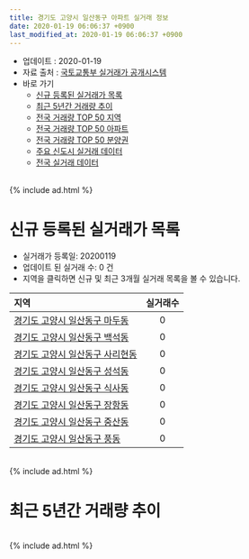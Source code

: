 ```yaml
---
title: 경기도 고양시 일산동구 아파트 실거래 정보
date: 2020-01-19 06:06:37 +0900
last_modified_at: 2020-01-19 06:06:37 +0900
---
```


* 업데이트 : 2020-01-19
* 자료 출처 : [국토교통부 실거래가 공개시스템](http://rt.molit.go.kr)
* 바로 가기
    * [신규 등록된 실거래가 목록](#신규-등록된-실거래가-목록)
    * [최근 5년간 거래량 추이](#최근-5년간-거래량-추이)
    * [전국 거래량 TOP 50 지역](https://apt-info.github.io/apt-trade-info/최근-3개월-전국에서-가장-거래가-많이-발생한-지역)
    * [전국 거래량 TOP 50 아파트](https://apt-info.github.io/apt-trade-info/최근-3개월-전국에서-가장-거래가-많이-발생한-아파트)
    * [전국 거래량 TOP 50 분양권](https://apt-info.github.io/apt-trade-info/최근-3개월-전국에서-가장-거래가-많이-발생한-분양권)
    * [주요 신도시 실거래 데이터](https://apt-info.github.io/apt-trade-info/주요-신도시)
    * [전국 실거래 데이터](https://apt-info.github.io/apt-trade-info/전국)

<br>
{% include ad.html %}
<br>

# 신규 등록된 실거래가 목록
* 실거래가 등록일: 20200119
* 업데이트 된 실거래 수: 0 건
* 지역을 클릭하면 신규 및 최근 3개월 실거래 목록을 볼 수 있습니다.


|지역|실거래수|
|:---|:---:|
|[경기도 고양시 일산동구 마두동](https://apt-info.github.io/apt-trade-info/경기도-고양시-일산동구-마두동)|0|
|[경기도 고양시 일산동구 백석동](https://apt-info.github.io/apt-trade-info/경기도-고양시-일산동구-백석동)|0|
|[경기도 고양시 일산동구 사리현동](https://apt-info.github.io/apt-trade-info/경기도-고양시-일산동구-사리현동)|0|
|[경기도 고양시 일산동구 성석동](https://apt-info.github.io/apt-trade-info/경기도-고양시-일산동구-성석동)|0|
|[경기도 고양시 일산동구 식사동](https://apt-info.github.io/apt-trade-info/경기도-고양시-일산동구-식사동)|0|
|[경기도 고양시 일산동구 장항동](https://apt-info.github.io/apt-trade-info/경기도-고양시-일산동구-장항동)|0|
|[경기도 고양시 일산동구 중산동](https://apt-info.github.io/apt-trade-info/경기도-고양시-일산동구-중산동)|0|
|[경기도 고양시 일산동구 풍동](https://apt-info.github.io/apt-trade-info/경기도-고양시-일산동구-풍동)|0|


<br>
{% include ad.html %}
<br>

# 최근 5년간 거래량 추이


<div style="width:100%;">
    <canvas id="deal_progress" height="200"></canvas>
</div>

<script>
new Chart(document.getElementById("deal_progress"), {
    type: 'line',
    data: {
        labels: ['201501','201502','201503','201504','201505','201506','201507','201508','201509','201510','201511','201512','201601','201602','201603','201604','201605','201606','201607','201608','201609','201610','201611','201612','201701','201702','201703','201704','201705','201706','201707','201708','201709','201710','201711','201712','201801','201802','201803','201804','201805','201806','201807','201808','201809','201810','201811','201812','201901','201902','201903','201904','201905','201906','201907','201908','201909','201910','201911','201912','202001'],
        datasets: [{
            label: '매매',
            pointRadius: 1,
            data: [352, 339, 571, 464, 455, 468, 448, 301, 346, 358, 252, 187, 178, 194, 310, 432, 470, 399, 439, 465, 412, 471, 185, 182, 186, 272, 279, 293, 386, 518, 396, 201, 209, 147, 187, 179, 273, 212, 312, 206, 222, 206, 219, 310, 413, 279, 143, 159, 146, 110, 133, 116, 154, 132, 191, 175, 198, 277, 603, 460, 57],
            borderColor: "rgba(255, 201, 14, 1)",
            backgroundColor: "rgba(255, 201, 14, 0.5)",
            fill: false,
            lineTension: 0
        },{
            label: '전월세',
            pointRadius: 1,
            data: [444, 410, 473, 408, 322, 339, 404, 329, 327, 367, 412, 421, 294, 311, 381, 374, 369, 372, 363, 450, 392, 489, 418, 380, 360, 388, 409, 353, 321, 355, 409, 313, 368, 253, 407, 332, 308, 260, 308, 294, 285, 344, 326, 392, 334, 352, 319, 282, 321, 319, 300, 276, 272, 284, 447, 345, 476, 436, 583, 363, 78],
            borderColor: "rgba(0, 141, 185, 1)",
            backgroundColor: "rgba(0, 141, 185, 0.5)",
            fill: false,
            lineTension: 0
        }
        ]
    },
    options: {
        responsive: true,
        title: {
            display: false
        },
        tooltips: {
            mode: 'index',
            intersect: false
        },
        hover: {
            mode: 'nearest',
            intersect: true
        },
        scales: {
            xAxes: [{
                display: true,
                scaleLabel: {
                    display: true,
                    labelString: '년/월'
                }
            }],
            yAxes: [{
                display: true,
                ticks: {
                    suggestedMin: 0,
                },
                scaleLabel: {
                    display: true,
                    labelString: '실거래 수'
                }
            }]
        }
    }
});

</script>


<br>
{% include ad.html %}
<br>

